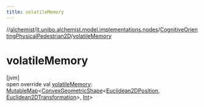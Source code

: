 ```yaml
---
title: volatileMemory
---
```

//[alchemist](../../../index.html)/[it.unibo.alchemist.model.implementations.nodes](../index.html)/[CognitiveOrientingPhysicalPedestrian2D](index.html)/[volatileMemory](volatile-memory.html)



# volatileMemory



[jvm]\
open override val [volatileMemory](volatile-memory.html): [MutableMap](https://kotlinlang.org/api/latest/jvm/stdlib/kotlin.collections/-mutable-map/index.html)<[ConvexGeometricShape](../../it.unibo.alchemist.model.interfaces.geometry/-convex-geometric-shape/index.html)<[Euclidean2DPosition](../../it.unibo.alchemist.model.implementations.positions/-euclidean2-d-position/index.html), [Euclidean2DTransformation](../../it.unibo.alchemist.model.interfaces.geometry.euclidean2d/-euclidean2-d-transformation/index.html)>, [Int](https://kotlinlang.org/api/latest/jvm/stdlib/kotlin/-int/index.html)>




